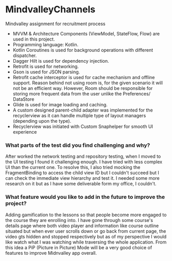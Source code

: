 # MindvalleyChannels
Mindvalley assignment for recruitment process

- MVVM & Architecture Components (ViewModel, StateFlow, Flow) are used in this project.
- Programming language: Kotlin.
- Kotlin Coroutines is used for background operations with different dispatcher.
- Dagger Hilt is used for dependency injection.
- Retrofit is used for networking.
- Gson is used for JSON parsing.
- Retrofit cache interceptor is used for cache mechanism and offline support. Reason behind not using room is, for the given scenario it will not be an efficient way. 
  However, Room should be responsible for storing more frequent data from the user unlike the Preferences/ DataStore
- Glide is used for image loading and caching.
- A custom designed parent-child adapter was implemented for the recyclerview as it can handle multiple type of layout managers (depending upon the type).
- Recyclerview was initiated with Custom Snaphelper for smooth UI experience 

### What parts of the test did you find challenging and why?

After worked the network testing and repository testing, when I moved to the UI testing I found it challenging enough. I have tried with 
less complex UI than the current one. To resolve this, I also tried mocking the FragmentBinding to access the child view ID but I couldn't succeed but I can 
check the immediate view hierarchy and test it. I needed some more research on it but as I have some deliverable form my office, I couldn't.

### What feature would you like to add in the future to improve the project?

Adding gamification to the lessons so that people become more engaged to the course they are enrolling into.
I have gone through some course's details page where both video player and information like course outline situated but when ever user scrolls down or go back from current page,
the video gts hidden and stopped respectively but as of my perspective I would like watch what I was watching while traversing the whole application. From
this idea a PiP (Picture in Picture) Mode will be a very good choice of features to improve Midnvalley app overall.


